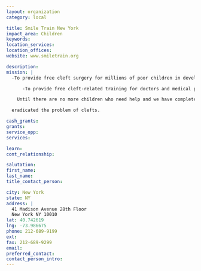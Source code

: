 ```yaml
---
layout: organization
category: local

title: Smile Train New York
impact_area: Children
keywords: 
location_services: 
location_offices: 
website: www.smiletrain.org

description: 
mission: |
  -To provide free cleft surgery for millions of poor children in developing countries.

      -To provide free cleft-related training for doctors and medical professionals.

    Until there are no more children who need help and we have completely

  eradicated the problem of clefts.

cash_grants: 
grants: 
service_opp: 
services: 

learn: 
cont_relationship: 

salutation: 
first_name: 
last_name: 
title_contact_person: 

city: New York
state: NY
address: |
  41 Madison Avenue 28th Floor    
  New York NY 10010
lat: 40.742619
lng: -73.986675
phone: 212-689-9199
ext: 
fax: 212-689-9299
email: 
preferred_contact: 
contact_person_intro: 
---
```

